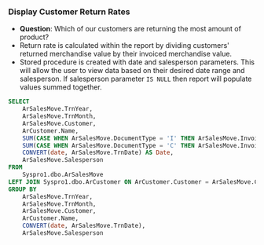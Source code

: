 ### Display Customer Return Rates
- **Question**: Which of our customers are returning the most amount of product?
- Return rate is calculated within the report by dividing customers' returned merchandise value by their invoiced merchandise value.
- Stored procedure is created with date and salesperson parameters. This will allow the user to view data based on their desired date range and salesperson. If salesperson parameter ```IS NULL``` then report will populate values summed together.

```sql
SELECT
	ArSalesMove.TrnYear,
	ArSalesMove.TrnMonth,
	ArSalesMove.Customer,
	ArCustomer.Name,
	SUM(CASE WHEN ArSalesMove.DocumentType = 'I' THEN ArSalesMove.InvoiceValue ELSE 0 END) AS Invoices,
	SUM(CASE WHEN ArSalesMove.DocumentType = 'C' THEN ArSalesMove.InvoiceValue ELSE 0 END) AS Credits,
	CONVERT(date, ArSalesMove.TrnDate) AS Date,
	ArSalesMove.Salesperson
FROM
	Syspro1.dbo.ArSalesMove
LEFT JOIN Syspro1.dbo.ArCustomer ON ArCustomer.Customer = ArSalesMove.Customer
GROUP BY
	ArSalesMove.TrnYear,
	ArSalesMove.TrnMonth,
	ArSalesMove.Customer,
	ArCustomer.Name,
	CONVERT(date, ArSalesMove.TrnDate),
	ArSalesMove.Salesperson
```

